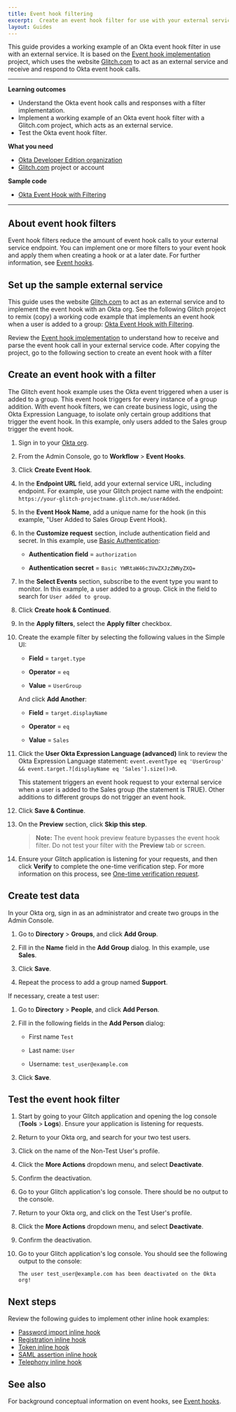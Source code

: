 ```yaml
---
title: Event hook filtering
excerpt:  Create an event hook filter for use with your external service code
layout: Guides
---
```


<ApiLifecycle access="ea" />

This guide provides a working example of an Okta event hook filter in use with an external service. It is based on the [Event hook implementation](/docs/guides/evevnt-hook-implementation) project, which uses the website [Glitch.com](https://glitch.com) to act as an external service and receive and respond to Okta event hook calls.

<EventHookEANote/>

---

**Learning outcomes**

* Understand the Okta event hook calls and responses with a filter implementation.
* Implement a working example of an Okta event hook filter with a Glitch.com project, which acts as an external service.
* Test the Okta event hook filter.

**What you need**

* [Okta Developer Edition organization](https://developer.okta.com/signup/)
* [Glitch.com](https://glitch.com) project or account

**Sample code**

* [Okta Event Hook with Filtering](https://glitch.com/~okta-event-hook)

---

## About event hook filters

Event hook filters reduce the amount of event hook calls to your external service endpoint. You can implement one or more filters to your event hook and apply them when creating a hook or at a later date. For further information, see [Event hooks](/docs/concepts/event-hooks/#which-events-are-eligible).

## Set up the sample external service

This guide uses the website [Glitch.com](https://glitch.com) to act as an external service and to implement the event hook with an Okta org. See the following Glitch project to remix (copy) a working code example that implements an event hook when a user is added to a group: [Okta Event Hook with Filtering](https://glitch.com/~okta-event-hook/).

Review the [Event hook implementation](/docs/guides/event-hook-implementation) to understand how to receive and parse the event hook call in your external service code. After copying the project, go to the following section to create an event hook with a filter

## Create an event hook with a filter

The Glitch event hook example uses the Okta event triggered when a user is added to a group. This event hook triggers for every instance of a group addition. With event hook filters, we can create business logic, using the Okta Expression Language, to isolate only certain group additions that trigger the event hook. In this example, only users added to the Sales group trigger the event hook.

1. Sign in to your [Okta org](https://login.okta.com/).

1. From the Admin Console, go to **Workflow** > **Event Hooks**.

1. Click **Create Event Hook**.

1. In the **Endpoint URL** field, add your external service URL, including endpoint. For example, use your Glitch project name with the endpoint: `https://your-glitch-projectname.glitch.me/userAdded`.

1. In the **Event Hook Name**, add a unique name for the hook (in this example, "User Added to Sales Group Event Hook).

1. In the **Customize request** section, include authentication field and secret. In this example, use [Basic Authentication](/docs/guides/common-hook-set-up-steps/nodejs/main/#http-header-basic-authentication):

    * **Authentication field** = `authorization`

    * **Authentication secret** = `Basic YWRtaW46c3VwZXJzZWNyZXQ=`

1. In the **Select Events** section, subscribe to the event type you want to monitor. In this example, a user added to a group. Click in the field to search for `User added to group`.

1. Click **Create hook & Continued**.

1. In the **Apply filters**, select the **Apply filter** checkbox.

1. Create the example filter by selecting the following values in the Simple UI:

    * **Field** = `target.type`

    * **Operator** = `eq`

    * **Value** = `UserGroup`

    And click **Add Another**:

    * **Field** = `target.displayName`

    * **Operator** = `eq`

    * **Value** = `Sales`

1. Click the **User Okta Expression Language (advanced)** link to review the Okta Expression Language statement: `event.eventType eq 'UserGroup' && event.target.?[displayName eq 'Sales'].size()>0`.

    This statement triggers an event hook request to your external service when a user is added to the Sales group (the statement is TRUE). Other additions to different groups do not trigger an event hook.

1. Click **Save & Continue**.

1. On the **Preview** section, click **Skip this step**.

    >**Note:** The event hook preview feature bypasses the event hook filter. Do not test your filter with the **Preview** tab or screen.

1. Ensure your Glitch application is listening for your requests, and then click **Verify** to complete the one-time verification step. For more information on this process, see [One-time verification request](/docs/concepts/event-hooks/#one-time-verification-request).

## Create test data

In your Okta org, sign in as an administrator and create two groups in the Admin Console.

1. Go to **Directory** > **Groups**, and click **Add Group**.

1. Fill in the **Name** field in the **Add Group** dialog. In this example, use **Sales**.

1. Click **Save**.

1. Repeat the process to add a group named **Support**.

If necessary, create a test user:

1. Go to **Directory** > **People**, and click **Add Person**.

1. Fill in the following fields in the **Add Person** dialog:

    * First name  `Test`

    * Last name: `User`

    * Username: `test_user@example.com`

1. Click **Save**.

## Test the event hook filter

1. Start by going to your Glitch application and opening the log console (**Tools** > **Logs**). Ensure your application is listening for requests.

1. Return to your Okta org, and search for your two test users.

1. Click on the name of the Non-Test User's profile.

1. Click the **More Actions** dropdown menu, and select **Deactivate**.

1. Confirm the deactivation.

1. Go to your Glitch application's log console. There should be no output to the console.

1. Return to your Okta org, and click on the Test User's profile.

1. Click the **More Actions** dropdown menu, and select **Deactivate**.

1. Confirm the deactivation.

1. Go to your Glitch application's log console. You should see the following output to the console:

    `The user test_user@example.com has been deactivated on the Okta org!`

## Next steps

Review the following guides to implement other inline hook examples:

* [Password import inline hook](/docs/guides/password-import-inline-hook/)
* [Registration inline hook](/docs/guides/registration-inline-hook/)
* [Token inline hook](/docs/guides/token-inline-hook/)
* [SAML assertion inline hook](/docs/guides/saml-inline-hook)
* [Telephony inline hook](/docs/guides/telephony-inline-hook)

## See also

For background conceptual information on event hooks, see [Event hooks](/docs/concepts/event-hooks/).
